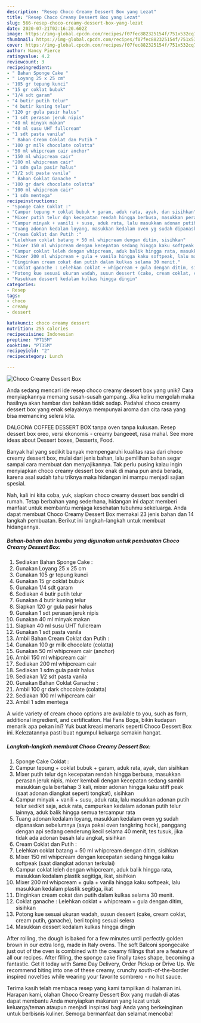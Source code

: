 ```yaml
---
description: "Resep Choco Creamy Dessert Box yang Lezat"
title: "Resep Choco Creamy Dessert Box yang Lezat"
slug: 566-resep-choco-creamy-dessert-box-yang-lezat
date: 2020-07-21T02:16:20.602Z
image: https://img-global.cpcdn.com/recipes/f07fec882325154f/751x532cq70/choco-creamy-dessert-box-foto-resep-utama.jpg
thumbnail: https://img-global.cpcdn.com/recipes/f07fec882325154f/751x532cq70/choco-creamy-dessert-box-foto-resep-utama.jpg
cover: https://img-global.cpcdn.com/recipes/f07fec882325154f/751x532cq70/choco-creamy-dessert-box-foto-resep-utama.jpg
author: Nancy Pierce
ratingvalue: 4.2
reviewcount: 3
recipeingredient:
- " Bahan Sponge Cake "
- " Loyang 25 x 25 cm"
- "105 gr tepung kunci"
- "15 gr coklat bubuk"
- "1/4 sdt garam"
- "4 butir putih telur"
- "4 butir kuning telur"
- "120 gr gula pasir halus"
- "1 sdt perasan jeruk nipis"
- "40 ml minyak makan"
- "40 ml susu UHT fullcream"
- "1 sdt pasta vanila"
- " Bahan Cream Coklat dan Putih "
- "100 gr milk chocolate colatta"
- "50 ml whipcream cair anchor"
- "150 ml whipcream cair"
- "200 ml whipcream cair"
- "1 sdm gula pasir halus"
- "1/2 sdt pasta vanila"
- " Bahan Coklat Ganache "
- "100 gr dark chocolate colatta"
- "100 ml whipcream cair"
- "1 sdm mentega"
recipeinstructions:
- "Sponge Cake Coklat :"
- "Campur tepung + coklat bubuk + garam, aduk rata, ayak, dan sisihkan"
- "Mixer putih telur dgn kecepatan rendah hingga berbusa, masukkan perasan jeruk nipis, mixer kembali dengan kecepatan sedang sambil masukkan gula bertahap 3 kali, mixer adonan hingga kaku stiff peak (saat adonan diangkat seperti tongkat), sisihkan"
- "Campur minyak + vanili + susu, aduk rata, lalu masukkan adonan putih telur sedikit saja, aduk rata, campurkan kedalam adonan putih telur lainnya, aduk balik hingga semua tercampur rata"
- "Tuang adonan kedalam loyang, masukkan kedalam oven yg sudah dipanaskan sebelumnya (saya pakai oven tangkring hock), panggang dengan api sedang cenderung kecil selama 40 menit, tes tusuk, jika tidak ada adonan basah lalu angkat, sisihkan"
- "Cream Coklat dan Putih :"
- "Lelehkan coklat batang + 50 ml whipcream dengan ditim, sisihkan"
- "Mixer 150 ml whipcream dengan kecepatan sedang hingga kaku softpeak (saat diangkat adonan terkulai)"
- "Campur coklat leleh dengan whipcream, aduk balik hingga rata, masukkan kedalam plastik segitiga, ikat, sisihkan"
- "Mixer 200 ml whipcream + gula + vanila hingga kaku softpeak, lalu masukkan kedalam plastik segitiga, ikat"
- "Dinginkan cream cokat dan putih dalam kulkas selama 30 menit."
- "Coklat ganache : Lelehkan coklat + whipcream + gula dengan ditim, sisihkan"
- "Potong kue sesuai ukuran wadah, susun dessert (cake, cream coklat, cream putih, ganache), beri toping sesuai selera"
- "Masukkan dessert kedalam kulkas hingga dingin"
categories:
- Resep
tags:
- choco
- creamy
- dessert

katakunci: choco creamy dessert 
nutrition: 255 calories
recipecuisine: Indonesian
preptime: "PT15M"
cooktime: "PT35M"
recipeyield: "2"
recipecategory: Lunch

---
```



![Choco Creamy Dessert Box](https://img-global.cpcdn.com/recipes/f07fec882325154f/751x532cq70/choco-creamy-dessert-box-foto-resep-utama.jpg)

Anda sedang mencari ide resep choco creamy dessert box yang unik? Cara menyiapkannya memang susah-susah gampang. Jika keliru mengolah maka hasilnya akan hambar dan bahkan tidak sedap. Padahal choco creamy dessert box yang enak selayaknya mempunyai aroma dan cita rasa yang bisa memancing selera kita.

DALGONA COFFEE DESSERT BOX tanpa oven tanpa kukusan. Resep dessert box oreo, versi ekonomis - creamy bangeeet, rasa mahal. See more ideas about Dessert boxes, Desserts, Food.

Banyak hal yang sedikit banyak mempengaruhi kualitas rasa dari choco creamy dessert box, mulai dari jenis bahan, lalu pemilihan bahan segar sampai cara membuat dan menyajikannya. Tak perlu pusing kalau ingin menyiapkan choco creamy dessert box enak di mana pun anda berada, karena asal sudah tahu triknya maka hidangan ini mampu menjadi sajian spesial.


Nah, kali ini kita coba, yuk, siapkan choco creamy dessert box sendiri di rumah. Tetap berbahan yang sederhana, hidangan ini dapat memberi manfaat untuk membantu menjaga kesehatan tubuhmu sekeluarga. Anda dapat membuat Choco Creamy Dessert Box memakai 23 jenis bahan dan 14 langkah pembuatan. Berikut ini langkah-langkah untuk membuat hidangannya.

<!--inarticleads1-->

##### Bahan-bahan dan bumbu yang digunakan untuk pembuatan Choco Creamy Dessert Box:

1. Sediakan  Bahan Sponge Cake :
1. Gunakan  Loyang 25 x 25 cm
1. Gunakan 105 gr tepung kunci
1. Gunakan 15 gr coklat bubuk
1. Gunakan 1/4 sdt garam
1. Sediakan 4 butir putih telur
1. Gunakan 4 butir kuning telur
1. Siapkan 120 gr gula pasir halus
1. Gunakan 1 sdt perasan jeruk nipis
1. Gunakan 40 ml minyak makan
1. Siapkan 40 ml susu UHT fullcream
1. Gunakan 1 sdt pasta vanila
1. Ambil  Bahan Cream Coklat dan Putih :
1. Gunakan 100 gr milk chocolate (colatta)
1. Gunakan 50 ml whipcream cair (anchor)
1. Ambil 150 ml whipcream cair
1. Sediakan 200 ml whipcream cair
1. Sediakan 1 sdm gula pasir halus
1. Sediakan 1/2 sdt pasta vanila
1. Gunakan  Bahan Coklat Ganache :
1. Ambil 100 gr dark chocolate (colatta)
1. Sediakan 100 ml whipcream cair
1. Ambil 1 sdm mentega


A wide variety of cream choco options are available to you, such as form, additional ingredient, and certification. Hai Fans Boga, bikin kudapan menarik apa pekan ini? Yuk buat kreasi menarik seperti Choco Dessert Box ini. Kelezatannya pasti buat ngumpul keluarga semakin hangat. 

<!--inarticleads2-->

##### Langkah-langkah membuat Choco Creamy Dessert Box:

1. Sponge Cake Coklat :
1. Campur tepung + coklat bubuk + garam, aduk rata, ayak, dan sisihkan
1. Mixer putih telur dgn kecepatan rendah hingga berbusa, masukkan perasan jeruk nipis, mixer kembali dengan kecepatan sedang sambil masukkan gula bertahap 3 kali, mixer adonan hingga kaku stiff peak (saat adonan diangkat seperti tongkat), sisihkan
1. Campur minyak + vanili + susu, aduk rata, lalu masukkan adonan putih telur sedikit saja, aduk rata, campurkan kedalam adonan putih telur lainnya, aduk balik hingga semua tercampur rata
1. Tuang adonan kedalam loyang, masukkan kedalam oven yg sudah dipanaskan sebelumnya (saya pakai oven tangkring hock), panggang dengan api sedang cenderung kecil selama 40 menit, tes tusuk, jika tidak ada adonan basah lalu angkat, sisihkan
1. Cream Coklat dan Putih :
1. Lelehkan coklat batang + 50 ml whipcream dengan ditim, sisihkan
1. Mixer 150 ml whipcream dengan kecepatan sedang hingga kaku softpeak (saat diangkat adonan terkulai)
1. Campur coklat leleh dengan whipcream, aduk balik hingga rata, masukkan kedalam plastik segitiga, ikat, sisihkan
1. Mixer 200 ml whipcream + gula + vanila hingga kaku softpeak, lalu masukkan kedalam plastik segitiga, ikat
1. Dinginkan cream cokat dan putih dalam kulkas selama 30 menit.
1. Coklat ganache : Lelehkan coklat + whipcream + gula dengan ditim, sisihkan
1. Potong kue sesuai ukuran wadah, susun dessert (cake, cream coklat, cream putih, ganache), beri toping sesuai selera
1. Masukkan dessert kedalam kulkas hingga dingin


After rolling, the dough is baked for a few minutes until perfectly golden brown in our extra long, made in Italy ovens. The soft Balconi spongecake just out of the oven is combined with the creamy fillings that are a feature of all our recipes. After filling, the sponge cake finally takes shape, becoming a fantastic. Get it today with Same Day Delivery, Order Pickup or Drive Up. We recommend biting into one of these creamy, crunchy south-of-the-border inspired novelties while wearing your favorite sombrero - no hot sauce. 

Terima kasih telah membaca resep yang kami tampilkan di halaman ini. Harapan kami, olahan Choco Creamy Dessert Box yang mudah di atas dapat membantu Anda menyiapkan makanan yang lezat untuk keluarga/teman ataupun menjadi inspirasi bagi Anda yang berkeinginan untuk berbisnis kuliner. Semoga bermanfaat dan selamat mencoba!
